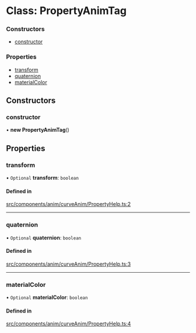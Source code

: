 # Class: PropertyAnimTag

### Constructors

- [constructor](PropertyAnimTag.md#constructor)

### Properties

- [transform](PropertyAnimTag.md#transform)
- [quaternion](PropertyAnimTag.md#quaternion)
- [materialColor](PropertyAnimTag.md#materialcolor)

## Constructors

### constructor

• **new PropertyAnimTag**()

## Properties

### transform

• `Optional` **transform**: `boolean`

#### Defined in

[src/components/anim/curveAnim/PropertyHelp.ts:2](https://github.com/Orillusion/orillusion/blob/main/src/components/anim/curveAnim/PropertyHelp.ts#L2)

___

### quaternion

• `Optional` **quaternion**: `boolean`

#### Defined in

[src/components/anim/curveAnim/PropertyHelp.ts:3](https://github.com/Orillusion/orillusion/blob/main/src/components/anim/curveAnim/PropertyHelp.ts#L3)

___

### materialColor

• `Optional` **materialColor**: `boolean`

#### Defined in

[src/components/anim/curveAnim/PropertyHelp.ts:4](https://github.com/Orillusion/orillusion/blob/main/src/components/anim/curveAnim/PropertyHelp.ts#L4)
